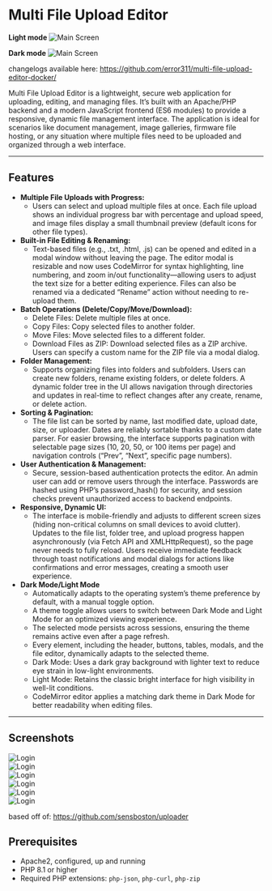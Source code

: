 # Multi File Upload Editor

**Light mode**
![Main Screen](https://raw.githubusercontent.com/error311/multi-file-upload-editor/refs/heads/master/resources/main-screen.png)

**Dark mode**
![Main Screen](https://raw.githubusercontent.com/error311/multi-file-upload-editor/refs/heads/master/resources/dark-mode.png)

changelogs available here: <https://github.com/error311/multi-file-upload-editor-docker/>

Multi File Upload Editor is a lightweight, secure web application for uploading, editing, and managing files. It’s built with an Apache/PHP backend and a modern JavaScript frontend (ES6 modules) to provide a responsive, dynamic file management interface. The application is ideal for scenarios like document management, image galleries, firmware file hosting, or any situation where multiple files need to be uploaded and organized through a web interface.

---

## Features

- **Multiple File Uploads with Progress:**
  - Users can select and upload multiple files at once. Each file upload shows an individual progress bar with percentage and upload speed, and image files display a small thumbnail preview (default icons for other file types).
- **Built-in File Editing & Renaming:**
  - Text-based files (e.g., .txt, .html, .js) can be opened and edited in a modal window without leaving the page. The editor modal is resizable and now uses CodeMirror for syntax highlighting, line numbering, and zoom in/out functionality—allowing users to adjust the text size for a better editing experience. Files can also be renamed via a dedicated “Rename” action without needing to re-upload them.
- **Batch Operations (Delete/Copy/Move/Download):**
  - Delete Files: Delete multiple files at once.
  - Copy Files: Copy selected files to another folder.
  - Move Files: Move selected files to a different folder.
  - Download Files as ZIP: Download selected files as a ZIP archive. Users can specify a custom name for the ZIP file via a modal dialog.
- **Folder Management:**
  - Supports organizing files into folders and subfolders. Users can create new folders, rename existing folders, or delete folders. A dynamic folder tree in the UI allows navigation through directories and updates in real-time to reflect changes after any create, rename, or delete action.
- **Sorting & Pagination:**
  - The file list can be sorted by name, last modified date, upload date, size, or uploader. Dates are reliably sortable thanks to a custom date parser. For easier browsing, the interface supports pagination with selectable page sizes (10, 20, 50, or 100 items per page) and navigation controls (“Prev”, “Next”, specific page numbers).
- **User Authentication & Management:**
  - Secure, session-based authentication protects the editor. An admin user can add or remove users through the interface. Passwords are hashed using PHP’s password_hash() for security, and session checks prevent unauthorized access to backend endpoints.
- **Responsive, Dynamic UI:**
  - The interface is mobile-friendly and adjusts to different screen sizes (hiding non-critical columns on small devices to avoid clutter). Updates to the file list, folder tree, and upload progress happen asynchronously (via Fetch API and XMLHttpRequest), so the page never needs to fully reload. Users receive immediate feedback through toast notifications and modal dialogs for actions like confirmations and error messages, creating a smooth user experience.
- **Dark Mode/Light Mode**
  - Automatically adapts to the operating system’s theme preference by default, with a manual toggle option.
  - A theme toggle allows users to switch between Dark Mode and Light Mode for an optimized viewing experience.
  - The selected mode persists across sessions, ensuring the theme remains active even after a page refresh.
  - Every element, including the header, buttons, tables, modals, and the file editor, dynamically adapts to the selected theme.
  - Dark Mode: Uses a dark gray background with lighter text to reduce eye strain in low-light environments.
  - Light Mode: Retains the classic bright interface for high visibility in well-lit conditions.
  - CodeMirror editor applies a matching dark theme in Dark Mode for better readability when editing files.

---

## Screenshots

  ![Login](https://raw.githubusercontent.com/error311/multi-file-upload-editor/refs/heads/master/resources/login-page.png)  
  ![Login](https://raw.githubusercontent.com/error311/multi-file-upload-editor/refs/heads/master/resources/edit-larger-window.png)  
  ![Login](https://raw.githubusercontent.com/error311/multi-file-upload-editor/refs/heads/master/resources/preview-image.png)  
  ![Login](https://raw.githubusercontent.com/error311/multi-file-upload-editor/refs/heads/master/resources/create-folder.png)  
  ![Login](https://raw.githubusercontent.com/error311/multi-file-upload-editor/refs/heads/master/resources/download-zip.png)  
  ![Login](https://raw.githubusercontent.com/error311/multi-file-upload-editor/refs/heads/master/resources/create-user.png)  

based off of:
<https://github.com/sensboston/uploader>

## Prerequisites

- Apache2, configured, up and running
- PHP 8.1 or higher
- Required PHP extensions: `php-json`, `php-curl`, `php-zip`
